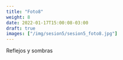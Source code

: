 ```yaml
---
title: "Foto8"
weight: 8
date: 2022-01-17T15:00:08-03:00
draft: true
images: ["/img/sesion5/sesion5_foto8.jpg"]
---
```


 Reflejos y sombras